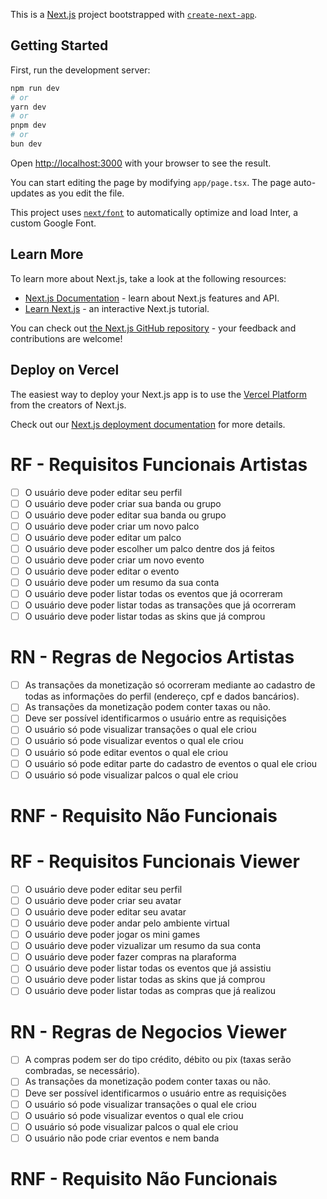 This is a [Next.js](https://nextjs.org/) project bootstrapped with [`create-next-app`](https://github.com/vercel/next.js/tree/canary/packages/create-next-app).

## Getting Started

First, run the development server:

```bash
npm run dev
# or
yarn dev
# or
pnpm dev
# or
bun dev
```

Open [http://localhost:3000](http://localhost:3000) with your browser to see the result.

You can start editing the page by modifying `app/page.tsx`. The page auto-updates as you edit the file.

This project uses [`next/font`](https://nextjs.org/docs/basic-features/font-optimization) to automatically optimize and load Inter, a custom Google Font.

## Learn More

To learn more about Next.js, take a look at the following resources:

- [Next.js Documentation](https://nextjs.org/docs) - learn about Next.js features and API.
- [Learn Next.js](https://nextjs.org/learn) - an interactive Next.js tutorial.

You can check out [the Next.js GitHub repository](https://github.com/vercel/next.js/) - your feedback and contributions are welcome!

## Deploy on Vercel

The easiest way to deploy your Next.js app is to use the [Vercel Platform](https://vercel.com/new?utm_medium=default-template&filter=next.js&utm_source=create-next-app&utm_campaign=create-next-app-readme) from the creators of Next.js.

Check out our [Next.js deployment documentation](https://nextjs.org/docs/deployment) for more details.


# RF - Requisitos Funcionais Artistas

- [ ] O usuário deve poder editar seu perfil
- [ ] O usuário deve poder criar sua banda ou grupo
- [ ] O usuário deve poder editar sua banda ou grupo
- [ ] O usuário deve poder criar um novo palco
- [ ] O usuário deve poder editar um palco
- [ ] O usuário deve poder escolher um palco dentre dos já feitos
- [ ] O usuário deve poder criar um novo evento
- [ ] O usuário deve poder editar o evento
- [ ] O usuário deve poder um resumo da sua conta
- [ ] O usuário deve poder listar todas os eventos que já ocorreram
- [ ] O usuário deve poder listar todas as transações que já ocorreram
- [ ] O usuário deve poder listar todas as skins que já comprou

# RN - Regras de Negocios Artistas

- [ ] As transações da monetização só ocorreram mediante ao cadastro de todas as informações do perfil (endereço, cpf e dados bancários).
- [ ] As transações da monetização podem conter taxas ou não.
- [ ] Deve ser possível identificarmos o usuário entre as requisições
- [ ] O usuário só pode visualizar transações o qual ele criou
- [ ] O usuário só pode visualizar eventos o qual ele criou
- [ ] O usuário só pode editar eventos o qual ele criou
- [ ] O usuário só pode editar parte do cadastro de eventos o qual ele criou
- [ ] O usuário só pode visualizar palcos o qual ele criou

# RNF - Requisito Não Funcionais


# RF - Requisitos Funcionais Viewer

- [ ] O usuário deve poder editar seu perfil
- [ ] O usuário deve poder criar seu avatar
- [ ] O usuário deve poder editar seu avatar
- [ ] O usuário deve poder andar pelo ambiente virtual
- [ ] O usuário deve poder jogar os mini games
- [ ] O usuário deve poder vizualizar um resumo da sua conta
- [ ] O usuário deve poder fazer compras na plaraforma
- [ ] O usuário deve poder listar todas os eventos que já assistiu
- [ ] O usuário deve poder listar todas as skins que já comprou
- [ ] O usuário deve poder listar todas as compras que já realizou

# RN - Regras de Negocios Viewer

- [ ] A compras podem ser do tipo crédito, débito ou pix (taxas serão combradas, se necessário).
- [ ] As transações da monetização podem conter taxas ou não.
- [ ] Deve ser possível identificarmos o usuário entre as requisições
- [ ] O usuário só pode visualizar transações o qual ele criou
- [ ] O usuário só pode visualizar eventos o qual ele criou
- [ ] O usuário só pode visualizar palcos o qual ele criou
- [ ] O usuário não pode criar eventos e nem banda

# RNF - Requisito Não Funcionais
